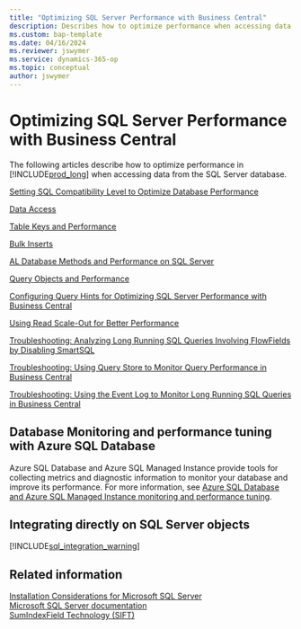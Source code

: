 ```yaml
---
title: "Optimizing SQL Server Performance with Business Central"
description: Describes how to optimize performance when accessing data from the SQL Server database. 
ms.custom: bap-template
ms.date: 04/16/2024
ms.reviewer: jswymer
ms.service: dynamics-365-op
ms.topic: conceptual
author: jswymer
---
```

# Optimizing SQL Server Performance with Business Central

The following articles describe how to optimize performance in [!INCLUDE[prod_long](../developer/includes/prod_long.md)] when accessing data from the SQL Server database.  

[Setting SQL Compatibility Level to Optimize Database Performance](optimize-sql-set-compatibility-level.md)

[Data Access](optimize-sql-data-access.md)   

[Table Keys and Performance](optimize-sql-table-keys-and-Performance.md)  

[Bulk Inserts](optimize-sql-bulk-inserts.md)   

[AL Database Methods and Performance on SQL Server](optimize-sql-al-database-methods-and-performance-on-server.md)   

[Query Objects and Performance](optimize-sql-query-objects-and-performance.md)  

[Configuring Query Hints for Optimizing SQL Server Performance with Business Central](sql-server-query-hints.md)  

[Using Read Scale-Out for Better Performance](database-read-scale-out-overview.md)  

[Troubleshooting: Analyzing Long Running SQL Queries Involving FlowFields by Disabling SmartSQL](Troubleshooting-Queries-Involving-FlowFields-By-Disabling-SmartSQL.md)  

[Troubleshooting: Using Query Store to Monitor Query Performance in Business Central](troubleshoot-query-performance-using-query-store.md)

[Troubleshooting: Using the Event Log to Monitor Long Running SQL Queries in Business Central](troubleshoot-long-running-queries-using-event-log.md)

## Database Monitoring and performance tuning with Azure SQL Database

Azure SQL Database and Azure SQL Managed Instance provide tools for collecting metrics and diagnostic information to monitor your database and improve its performance. For more information, see
[Azure SQL Database and Azure SQL Managed Instance monitoring and performance tuning](/azure/azure-sql/database/monitoring-tuning-index). 

## Integrating directly on SQL Server objects
[!INCLUDE[sql_integration_warning](../includes/include-sql-integrations.md)]


## Related information  
[Installation Considerations for Microsoft SQL Server](../deployment/installation-considerations-for-microsoft-sql-server.md)   
[Microsoft SQL Server documentation](/sql/sql-server/)  
[SumIndexField Technology \(SIFT\)](../developer/devenv-sift-technology.md)